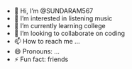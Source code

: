 - 👋 Hi, I’m @SUNDARAM567
- 👀 I’m interested in listening music
- 🌱 I’m currently learning college
- 💞️ I’m looking to collaborate on coding
- 📫 How to reach me ...
- 😄 Pronouns: ...
- ⚡ Fun fact: friends

<!---
SUNDARAM567/SUNDARAM567 is a ✨ special ✨ repository because its `README.md` (this file) appears on your GitHub profile.
You can click the Preview link to take a look at your changes.
--->
